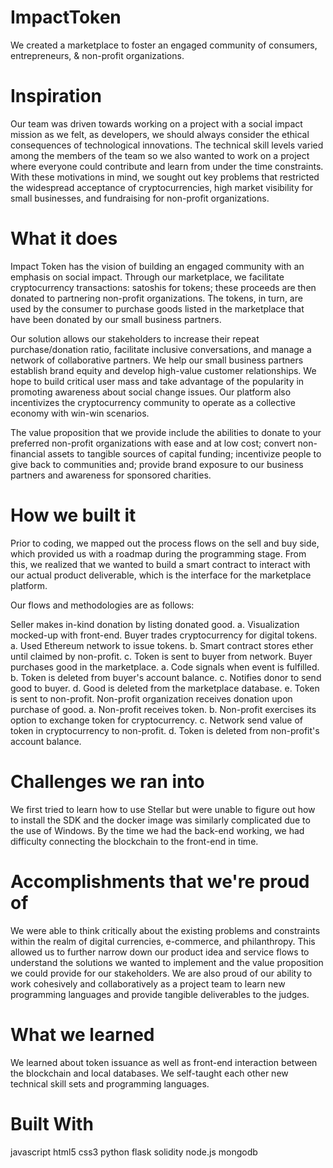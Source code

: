 # ImpactToken
We created a marketplace to foster an engaged community of consumers, entrepreneurs, &amp; non-profit organizations.

# Inspiration
Our team was driven towards working on a project with a social impact mission as we felt, as developers, we should always consider the ethical consequences of technological innovations. The technical skill levels varied among the members of the team so we also wanted to work on a project where everyone could contribute and learn from under the time constraints. With these motivations in mind, we sought out key problems that restricted the widespread acceptance of cryptocurrencies, high market visibility for small businesses, and fundraising for non-profit organizations.

# What it does
Impact Token has the vision of building an engaged community with an emphasis on social impact. Through our marketplace, we facilitate cryptocurrency transactions: satoshis for tokens; these proceeds are then donated to partnering non-profit organizations. The tokens, in turn, are used by the consumer to purchase goods listed in the marketplace that have been donated by our small business partners.

Our solution allows our stakeholders to increase their repeat purchase/donation ratio, facilitate inclusive conversations, and manage a network of collaborative partners. We help our small business partners establish brand equity and develop high-value customer relationships. We hope to build critical user mass and take advantage of the popularity in promoting awareness about social change issues. Our platform also incentivizes the cryptocurrency community to operate as a collective economy with win-win scenarios.

The value proposition that we provide include the abilities to donate to your preferred non-profit organizations with ease and at low cost; convert non-financial assets to tangible sources of capital funding; incentivize people to give back to communities and; provide brand exposure to our business partners and awareness for sponsored charities.

# How we built it
Prior to coding, we mapped out the process flows on the sell and buy side, which provided us with a roadmap during the programming stage. From this, we realized that we wanted to build a smart contract to interact with our actual product deliverable, which is the interface for the marketplace platform.

Our flows and methodologies are as follows:

Seller makes in-kind donation by listing donated good. a. Visualization mocked-up with front-end.
Buyer trades cryptocurrency for digital tokens. a. Used Ethereum network to issue tokens. b. Smart contract stores ether until claimed by non-profit. c. Token is sent to buyer from network.
Buyer purchases good in the marketplace. a. Code signals when event is fulfilled. b. Token is deleted from buyer's account balance. c. Notifies donor to send good to buyer. d. Good is deleted from the marketplace database. e. Token is sent to non-profit.
Non-profit organization receives donation upon purchase of good. a. Non-profit receives token. b. Non-profit exercises its option to exchange token for cryptocurrency. c. Network send value of token in cryptocurrency to non-profit. d. Token is deleted from non-profit's account balance.

# Challenges we ran into
We first tried to learn how to use Stellar but were unable to figure out how to install the SDK and the docker image was similarly complicated due to the use of Windows. By the time we had the back-end working, we had difficulty connecting the blockchain to the front-end in time.

# Accomplishments that we're proud of
We were able to think critically about the existing problems and constraints within the realm of digital currencies, e-commerce, and philanthropy. This allowed us to further narrow down our product idea and service flows to understand the solutions we wanted to implement and the value proposition we could provide for our stakeholders. We are also proud of our ability to work cohesively and collaboratively as a project team to learn new programming languages and provide tangible deliverables to the judges.

# What we learned
We learned about token issuance as well as front-end interaction between the blockchain and local databases. We self-taught each other new technical skill sets and programming languages.

# Built With
javascript
html5
css3
python
flask
solidity
node.js
mongodb
